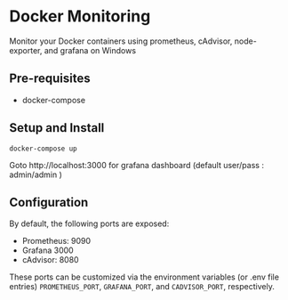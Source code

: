 # Docker Monitoring
Monitor your Docker containers using prometheus, cAdvisor, node-exporter, and grafana on Windows

## Pre-requisites

* docker-compose

## Setup and Install

```docker-compose up```

Goto http://localhost:3000 for grafana dashboard (default user/pass : admin/admin )

## Configuration

By default, the following ports are exposed:

* Prometheus: 9090
* Grafana 3000
* cAdvisor: 8080

These ports can be customized via the environment variables (or .env file entries) `PROMETHEUS_PORT`, `GRAFANA_PORT`, and `CADVISOR_PORT`, respectively.
